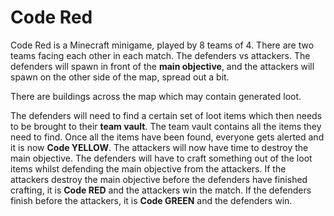# Code Red

Code Red is a Minecraft minigame, played by 8 teams of 4.
There are two teams facing each other in each match. The defenders vs attackers.
The defenders will spawn in front of the **main objective**, and the attackers
will spawn on the other side of the map, spread out a bit.

There are buildings across the map which may contain generated loot.

The defenders will need to find a certain set of loot items which then needs
to be brought to their **team vault**. The team vault contains all the items
they need to find. Once all the items have been found, everyone gets alerted
and it is now **Code YELLOW**. The attackers will now have time to destroy
the main objective. The defenders will have to craft something out of the
loot items whilst defending the main objective from the attackers. If the
attackers destroy the main objective before the defenders have finished
crafting, it is **Code RED** and the attackers win the match. If the defenders
finish before the attackers, it is **Code GREEN** and the defenders win.

